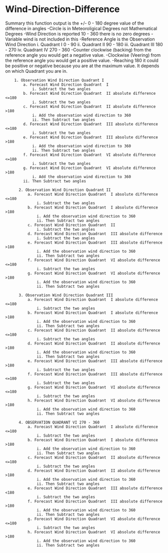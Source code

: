 # Wind-Direction-Difference

Summary this function output is the +/- 0 - 180 degree value of the difference in angles
    -Circle is in Meteoroligical Degrees not Mathematical Degrees
    -Wind Direction is reported 10 - 360 there is no zero degrees
    -Variable wind is not included in this 
    -Reference Angle is the Observation Wind Direction 
        i.   Quadrant I     0 - 90 
        ii.  Quadrant II   90 - 180 
        iii. Quadrant III 180 - 270
         iv. Quadrant IV  270 - 360 
    -Counter clockwise (backing) from the reference angle you would get a 
        negative value. 
    -Clockwise (Veering) from the reference angle you would get a positive value. 
    -Reaching 180 it could be positive or negative because you are at the maximum value. It depends on which Quadrant you are in.   

        1. Observation Wind Direction Quadrant I 
            a. Forecast Wind Direction Quadrant  I 
                i. Subtract the two angles  
            b. Forecast Wind Direction Quadrant  II absolute difference <=180 
                i. Subtract the two angles 
            c. Forecast Wind Direction Quadrant  II absolute difference >180  
                i. Add the observation wind direction to 360 
                ii. Then Subtract two angles 
            d. Forecast Wind Direction Quadrant  III absolute difference <=180 
                i. Subtract the two angles    
            e. Forecast Wind Direction Quadrant  III absolute difference >180  
                i. Add the observation wind direction to 360 
                ii. Then Subtract two angles   
            f. Forecast Wind Direction Quadrant  VI absolute difference <=180  
                i. Subtract the two angles 
            g. Forecast Wind Direction Quadrant  VI absolute difference >180  
                i. Add the observation wind direction to 360 
            ii. Then Subtract two angles 

          2. Observation Wind Direction Quadrant II
              a. Forecast Wind Direction Quadrant  I absolute difference <=180 
                  i. Subtract the two angles         
              b. Forecast Wind Direction Quadrant  I absolute difference >180 
                  i. Add the observation wind direction to 360 
                  ii. Then Subtract two angles         
              c. Forecast Wind Direction Quadrant  II 
                  i. Subtract the two angles    
              d. Forecast Wind Direction Quadrant  III absolute difference  
                  i. Subtract the two angles 
              e. Forecast Wind Direction Quadrant  III absolute difference >180 
                  i. Add the observation wind direction to 360 
                  ii. Then Subtract two angles          
              f. Forecast Wind Direction Quadrant  VI absolute difference <=180  
                  i. Subtract the two angles         
              g. Forecast Wind Direction Quadrant  VI absolute difference >180 
                  i. Add the observation wind direction to 360 
                  ii. Then Subtract two angles  
  
          3. Observation Wind Direction Quadrant III
              a. Forecast Wind Direction Quadrant  I absolute difference <=180 
                  i. Subtract the two angles        
              b. Forecast Wind Direction Quadrant  I absolute difference >180  
                  i. Add the observation wind direction to 360 
                  ii. Then Subtract two angles         
              c. Forecast Wind Direction Quadrant  II absolute difference <=180  
                  i. Subtract the two angles        
              d. Forecast Wind Direction Quadrant  II absolute difference >180  
                  i. Add the observation wind direction to 360 
                  ii. Then Subtract two angles        
              e. Forecast Wind Direction Quadrant  III absolute difference >180   
                  i. Subtract the two angles          
              f. Forecast Wind Direction Quadrant  III absolute difference <=180  
                  i. Subtract the two angles         
              g. Forecast Wind Direction Quadrant  VI absolute difference <=180   
                  i. Subtract the two angles         
              h. Forecast Wind Direction Quadrant  VI absolute difference >180  
                  i. Add the observation wind direction to 360 
                  ii. Then Subtract two angles     

          4. OBSERVATION QUADRANT VI 270 - 360 
              a. Forecast Wind Direction Quadrant  I absolute difference <=180  
                  i. Subtract the two angles          
              b. Forecast Wind Direction Quadrant  I absolute difference >180  
                  i. Add the observation wind direction to 360 
                  ii. Then Subtract two angles             
              c. Forecast Wind Direction Quadrant  II absolute difference <=180  
                  i. Subtract the two angles           
              d. Forecast Wind Direction Quadrant  II absolute difference >180 
                  i. Add the observation wind direction to 360 
                  ii. Then Subtract two angles         
              e. Forecast Wind Direction Quadrant  III absolute difference <180 
                  i. Subtract the two angles           
              f. Forecast Wind Direction Quadrant  III absolute difference >180  
                  i. Add the observation wind direction to 360 
                  ii. Then Subtract two angles         
              g. Forecast Wind Direction Quadrant  VI absolute difference <=180  
                  i. Subtract the two angles        
              h. Forecast Wind Direction Quadrant  VI absolute difference >180  
                  i. Add the observation wind direction to 360 
                  ii. Then Subtract two angles
